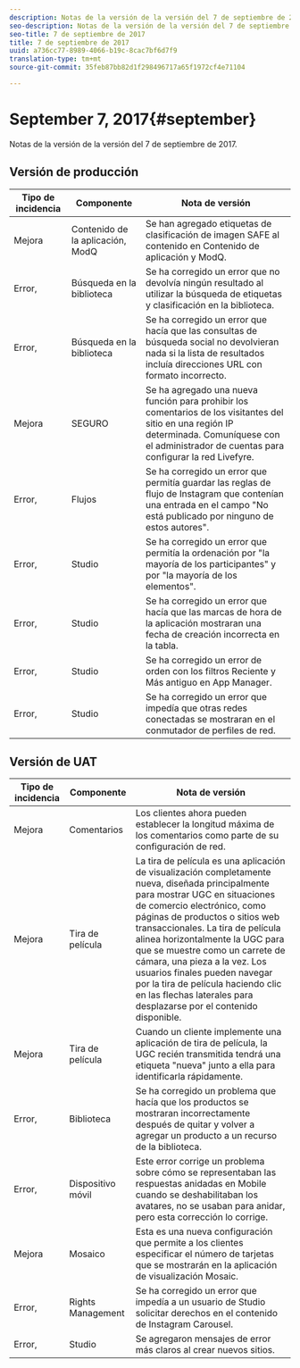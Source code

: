 ```yaml
---
description: Notas de la versión de la versión del 7 de septiembre de 2017.
seo-description: Notas de la versión de la versión del 7 de septiembre de 2017.
seo-title: 7 de septiembre de 2017
title: 7 de septiembre de 2017
uuid: a736cc77-8989-4066-b19c-8cac7bf6d7f9
translation-type: tm+mt
source-git-commit: 35feb87bb82d1f298496717a65f1972cf4e71104

---
```



# September 7, 2017{#september}

Notas de la versión de la versión del 7 de septiembre de 2017.

## Versión de producción

| **Tipo de incidencia** | **Componente** | **Nota de versión** |
|---|---|---|
| Mejora | Contenido de la aplicación, ModQ | Se han agregado etiquetas de clasificación de imagen SAFE al contenido en Contenido de aplicación y ModQ. |
| Error, | Búsqueda en la biblioteca | Se ha corregido un error que no devolvía ningún resultado al utilizar la búsqueda de etiquetas y clasificación en la biblioteca. |
| Error, | Búsqueda en la biblioteca | Se ha corregido un error que hacía que las consultas de búsqueda social no devolvieran nada si la lista de resultados incluía direcciones URL con formato incorrecto. |
| Mejora | SEGURO | Se ha agregado una nueva función para prohibir los comentarios de los visitantes del sitio en una región IP determinada. Comuníquese con el administrador de cuentas para configurar la red Livefyre. |
| Error, | Flujos | Se ha corregido un error que permitía guardar las reglas de flujo de Instagram que contenían una entrada en el campo "No está publicado por ninguno de estos autores". |
| Error, | Studio | Se ha corregido un error que permitía la ordenación por "la mayoría de los participantes" y por "la mayoría de los elementos". |
| Error, | Studio | Se ha corregido un error que hacía que las marcas de hora de la aplicación mostraran una fecha de creación incorrecta en la tabla. |
| Error, | Studio | Se ha corregido un error de orden con los filtros Reciente y Más antiguo en App Manager. |
| Error, | Studio | Se ha corregido un error que impedía que otras redes conectadas se mostraran en el conmutador de perfiles de red. |

## Versión de UAT

| **Tipo de incidencia** | **Componente** | **Nota de versión** |
|---|---|---|
| Mejora | Comentarios | Los clientes ahora pueden establecer la longitud máxima de los comentarios como parte de su configuración de red. |
| Mejora | Tira de película | La tira de película es una aplicación de visualización completamente nueva, diseñada principalmente para mostrar UGC en situaciones de comercio electrónico, como páginas de productos o sitios web transaccionales. La tira de película alinea horizontalmente la UGC para que se muestre como un carrete de cámara, una pieza a la vez. Los usuarios finales pueden navegar por la tira de película haciendo clic en las flechas laterales para desplazarse por el contenido disponible. |
| Mejora | Tira de película | Cuando un cliente implemente una aplicación de tira de película, la UGC recién transmitida tendrá una etiqueta "nueva" junto a ella para identificarla rápidamente. |
| Error, | Biblioteca | Se ha corregido un problema que hacía que los productos se mostraran incorrectamente después de quitar y volver a agregar un producto a un recurso de la biblioteca. |
| Error, | Dispositivo móvil | Este error corrige un problema sobre cómo se representaban las respuestas anidadas en Mobile cuando se deshabilitaban los avatares, no se usaban para anidar, pero esta corrección lo corrige. |
| Mejora | Mosaico | Esta es una nueva configuración que permite a los clientes especificar el número de tarjetas que se mostrarán en la aplicación de visualización Mosaic. |
| Error, | Rights Management | Se ha corregido un error que impedía a un usuario de Studio solicitar derechos en el contenido de Instagram Carousel. |
| Error, | Studio | Se agregaron mensajes de error más claros al crear nuevos sitios. |

